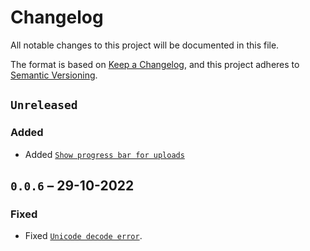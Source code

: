 # Changelog

All notable changes to this project will be documented in this file.

The format is based on [Keep a Changelog](https://keepachangelog.com/en/1.0.0/),
and this project adheres to [Semantic Versioning](https://semver.org/spec/v2.0.0.html).

## `Unreleased`

### Added

- Added [`Show progress bar for uploads`](https://github.com/daita-technologies/daita-python-library/issues/4)

## `0.0.6` – 29-10-2022

### Fixed

- Fixed [`Unicode decode error`](https://github.com/daita-technologies/daita-python-library/issues/3).

